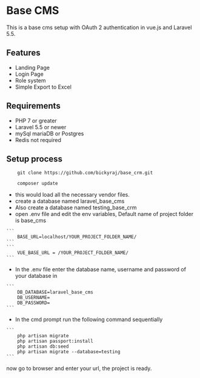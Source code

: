 # Base CMS
This is a base cms setup with OAuth 2 authentication in vue.js and Laravel 5.5.

## Features
<ul>
	<li>Landing Page</li>
	<li>Login Page</li>
	<li>Role system</li>
	<li>Simple Export to Excel</li>
</ul>

	

## Requirements

<ul>
	<li>PHP 7 or greater</li>
	<li>Laravel 5.5 or newer</li>
	<li>mySql mariaDB or Postgres</li>
	<li>Redis not required</li>
</ul>

## Setup process
```
	git clone https://github.com/bickyraj/base_crm.git
```
```
	composer update
```
<ul>
<li>this would load all the necessary vendor files.</li>
<li>create a database named laravel_base_cms</li>
<li>Also create a database named testing_base_crm</li>
<li>open .env file  and edit the env variables, Default name of project folder is base_cms</li>
</ul>

	```
		BASE_URL=localhost/YOUR_PROJECT_FOLDER_NAME/
	```
	```
		VUE_BASE_URL = /YOUR_PROJECT_FOLDER_NAME/
	```
<ul>
	<li>In the .env file enter the database name, username and password of your database in</li>
</ul>

	```
		DB_DATABASE=laravel_base_cms
		DB_USERNAME=
		DB_PASSWORD=
	```

<ul>
	<li>In the cmd prompt run the following command sequentially</li>
</ul>

	```
		php artisan migrate
		php artisan passport:install
		php artisan db:seed
		php artisan migrate --database=testing
	```

now go to browser and enter your url, the project is ready.
